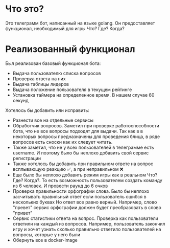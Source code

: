 # Что это? 

Это телеграмм бот, написанный на языке golang. Он предоставляет функционал, необходимый для игры Что? Где? Когда?

# Реализованный функционал

Был реализован базовый функционал бота:

- Выдача пользователю списка вопросов
- Проверка ответа на них
- Выдача таблицы лидеров
- Выдача положение пользователя в текущем рейтинге
- Установка таймера на определенное время. В нашем случае 60 секунд


Хотелось бы добавить или исправить:

- Разнести все на отдельные сервисы
- Обработчик вопросов. Заметил при проверке работоспособности бота, что не все вопросы подходят для выдачи. Так как в
в некоторых вопросы предназначены для проведения блица, в ряде вопросов есть сноски как их следует читать.
- Также заметил, что не у всех пользователей в телеграмме есть username. И поэтому было бы неплохо добавить свой сервис регистрации
- Также хотелось бы добавить при правильном ответе на вопрос всплывающую реакцию ✅, а при неправильном ❌
- Еще было бы неплохо добавить режим игры как в реальном Что? Где? Когда?. То есть возможность пользователем создать 
команду из 6 человек. И провести раунд до 6 очков
- Проверка правильности орфографии слова. Было бы неплохо засчитывать правильный ответ если пользователь ошибся в нескольких буквах
Но ответ все равно верный. Например, слово "превет" сервис орфографии должен будет преобразовать в слово "привет"
- Сервис статистики ответа на вопрос. Проверка как пользователи ответили на каждый из вопросов.
Например, пользователь закончил игру и хочет узнать сколько правильно ответило пользователей на вопросы, которые у него были
- Обернуть все в docker-image